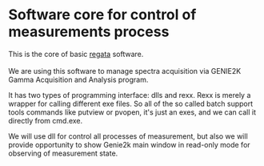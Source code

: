 # Software core for control of measurements process

This is the core of basic [regata](http://regata.jinr.ru/) software.
<br>
<br>
We are using this software to manage spectra acquisition via GENIE2K Gamma Acquisition and Analysis program.

It has two types of programming interface: dlls and rexx.  Rexx is merely a wrapper for calling different exe files. So all of the so called batch support tools commands like putview or pvopen, it's just an exes, and we can call it directly from cmd.exe. 

We will use dll for control all processes of measurement, but also we will provide opportunity to show Genie2k main window in read-only mode for observing of measurement state.

